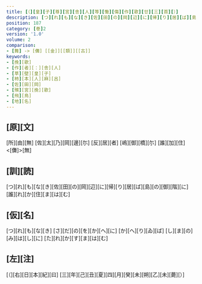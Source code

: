 ```yaml
---
title: [（][皇][子][尊][宮][舎][人][等][慟][傷][作][歌][廿][三][首][）]
description: [つ][れ][も][な][き][佐][田][の][岡][辺][に][帰][り][居][ば][島][の][御][階][に][誰][れ][か][住][ま][は][む]
position: 187
category: [巻]2
version: '1.0'
volume: 2
comparison:
- [舞] -> [儛] [[金]][[類]][[古]]
keywords:
- [挽][歌]
- [作][者][：][舎][人]
- [草][壁][皇][子]
- [柿][本][人][麻][呂]
- [佐][田][岡]
- [殯][宮][挽][歌]
- [飛][鳥]
- [地][名]
---
```


## [原][文]

[所][由][無] [佐][太][乃][岡][邊][尓] [反][居][者] [嶋][御][橋][尓] [誰][加][住]<[儛]>[無]

## [訓][読]

[つ][れ][も][な][き][佐][田][の][岡][辺][に][帰][り][居][ば][島][の][御][階][に][誰][れ][か][住][ま][は][む]

## [仮][名]

[つ][れ][も][な][き] [さ][だ][の][を][か][へ][に] [か][へ][り][ゐ][ば] [し][ま][の][み][は][し][に] [た][れ][か][す][ま][は][む]

## [左][注]

[（][右][日][本][紀][曰] [三][年][己][丑][夏][四][月][癸][未][朔][乙][未][薨][）]
